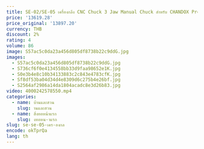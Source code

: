 ```yaml
---
title: SE-02/SE-05 เครื่องกลึง CNC Chuck 3 Jaw Manual Chuck สําหรับ CHANDOX Precision Chucks
price: '13619.28'
price_original: '13897.20'
currency: THB
discount: 2%
rating: 4
volume: 86
image: S57ac5c0da23a456d805df8738b22c9ddG.jpg
images:
  - S57ac5c0da23a456d805df8738b22c9ddG.jpg
  - S736cf6f0e4134558bb33d9faa98652e1K.jpg
  - S0e3b4e8c10b34133883c2c843e4783cfK.jpg
  - Sf8df53ba04d34d4e8309d6c275b4e26bf.jpg
  - S2564af2986a14da1804acadc8e3d26b83.jpg
video: 4000242578550.mp4
categories:
  - name: บ้านและสวน
    slug: านและสวน
  - name: สิ่งทอหน้าแรก
    slug: งทอหน-าแรก
slug: se-se-05-เคร-องกล
encode: okTprQa
lang: th
---
```

  